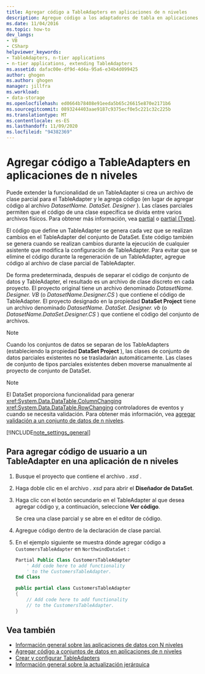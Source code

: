 ```yaml
---
title: Agregar código a TableAdapters en aplicaciones de n niveles
description: Agregue código a los adaptadores de tabla en aplicaciones de n niveles. Cree un archivo de clase parcial para TableAdapter y agréguele código (en lugar de a DatasetName. DataSet. Designer).
ms.date: 11/04/2016
ms.topic: how-to
dev_langs:
- VB
- CSharp
helpviewer_keywords:
- TableAdapters, n-tier applications
- n-tier applications, extending TableAdapters
ms.assetid: dafac00e-df9d-4d4a-95a6-e34b4d099425
author: ghogen
ms.author: ghogen
manager: jillfra
ms.workload:
- data-storage
ms.openlocfilehash: ed0664b78408e91eeda5b65c26615e870e2171b6
ms.sourcegitcommit: 0893244403aae9187c9375ecf0e5c221c32c225b
ms.translationtype: MT
ms.contentlocale: es-ES
ms.lasthandoff: 11/09/2020
ms.locfileid: "94382369"
---
```

# <a name="add-code-to-tableadapters-in-n-tier-applications"></a>Agregar código a TableAdapters en aplicaciones de n niveles
Puede extender la funcionalidad de un TableAdapter si crea un archivo de clase parcial para el TableAdapter y le agrega código (en lugar de agregar código al archivo *DatasetName. DataSet. Designer* ). Las clases parciales permiten que el código de una clase específica se divida entre varios archivos físicos. Para obtener más información, vea [partial](/dotnet/visual-basic/language-reference/modifiers/partial) o [partial (Type)](/dotnet/csharp/language-reference/keywords/partial-type).

El código que define un TableAdapter se genera cada vez que se realizan cambios en el TableAdapter del conjunto de DataSet. Este código también se genera cuando se realizan cambios durante la ejecución de cualquier asistente que modifica la configuración de TableAdapter. Para evitar que se elimine el código durante la regeneración de un TableAdapter, agregue código al archivo de clase parcial de TableAdapter.

De forma predeterminada, después de separar el código de conjunto de datos y TableAdapter, el resultado es un archivo de clase discreto en cada proyecto. El proyecto original tiene un archivo denominado *DatasetName. Designer. VB* (o *DatasetName.Designer.CS* ) que contiene el código de TableAdapter. El proyecto designado en la propiedad **DataSet Project** tiene un archivo denominado *DatasetName. DataSet. Designer. vb* (o *DatasetName.DataSet.Designer.CS* ) que contiene el código del conjunto de archivos.

> [!NOTE]
> Cuando los conjuntos de datos se separan de los TableAdapters (estableciendo la propiedad **DataSet Project** ), las clases de conjunto de datos parciales existentes no se trasladarán automáticamente. Las clases de conjunto de tipos parciales existentes deben moverse manualmente al proyecto de conjunto de DataSet.

> [!NOTE]
> El DataSet proporciona funcionalidad para generar <xref:System.Data.DataTable.ColumnChanging> <xref:System.Data.DataTable.RowChanging> controladores de eventos y cuando se necesita validación. Para obtener más información, vea [agregar validación a un conjunto de datos de n niveles](../data-tools/add-validation-to-an-n-tier-dataset.md).

[!INCLUDE[note_settings_general](../data-tools/includes/note_settings_general_md.md)]

## <a name="to-add-user-code-to-a-tableadapter-in-an-n-tier-application"></a>Para agregar código de usuario a un TableAdapter en una aplicación de n niveles

1. Busque el proyecto que contiene el archivo *. xsd* .

2. Haga doble clic en el archivo *. xsd* para abrir el **Diseñador de DataSet**.

3. Haga clic con el botón secundario en el TableAdapter al que desea agregar código y, a continuación, seleccione **Ver código**.

     Se crea una clase parcial y se abre en el editor de código.

4. Agregue código dentro de la declaración de clase parcial.

5. En el ejemplo siguiente se muestra dónde agregar código a `CustomersTableAdapter` en `NorthwindDataSet` :

    ```vb
    Partial Public Class CustomersTableAdapter
        ' Add code here to add functionality
        ' to the CustomersTableAdapter.
    End Class
    ```

    ```csharp
    public partial class CustomersTableAdapter
    {
        // Add code here to add functionality
        // to the CustomersTableAdapter.
    }
    ```

## <a name="see-also"></a>Vea también

- [Información general sobre las aplicaciones de datos con N niveles](../data-tools/n-tier-data-applications-overview.md)
- [Agregar código a conjuntos de datos en aplicaciones de n niveles](../data-tools/add-code-to-datasets-in-n-tier-applications.md)
- [Crear y configurar TableAdapters](create-and-configure-tableadapters.md)
- [Información general sobre la actualización jerárquica](hierarchical-update.md)

